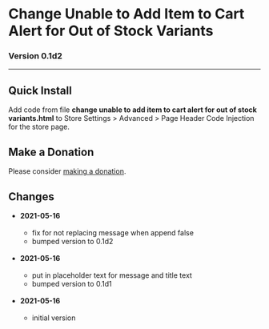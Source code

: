 # Change Unable to Add Item to Cart Alert for Out of Stock Variants

### Version 0.1d2

---

## Quick Install

Add code from file **change unable to add item to cart alert for out of stock
variants.html** to Store Settings > Advanced > Page Header Code Injection for
the store page.

## Make a Donation

Please consider [making a donation](https://github.com/tomsWebConsulting/twcsl#make-a-donation).

## Changes

* **2021-05-16**
<br><br>
  * fix for not replacing message when append false
  * bumped version to 0.1d2
  <br><br>
* **2021-05-16**
<br><br>
  * put in placeholder text for message and title text
  * bumped version to 0.1d1
  <br><br>
* **2021-05-16**
<br><br>
  * initial version
